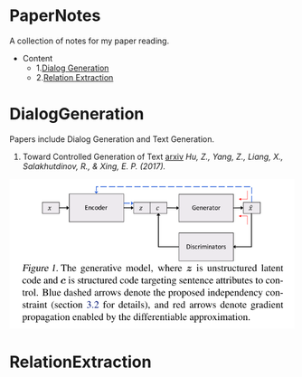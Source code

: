 # PaperNotes

A collection of notes for my paper reading.

* Content
  * 1.[Dialog Generation](#DialogGeneration)
  * 2.[Relation Extraction](#RelationExtraction)

# DialogGeneration

Papers include Dialog Generation and Text Generation.

1. Toward Controlled Generation of Text [arxiv](http://arxiv.org/abs/1703.00955)
*Hu, Z., Yang, Z., Liang, X., Salakhutdinov, R., & Xing, E. P. (2017).*

![picture 1][1]

[1]: https://raw.githubusercontent.com/dawn2034/PaperNotes/master/pic/1.png

# RelationExtraction
